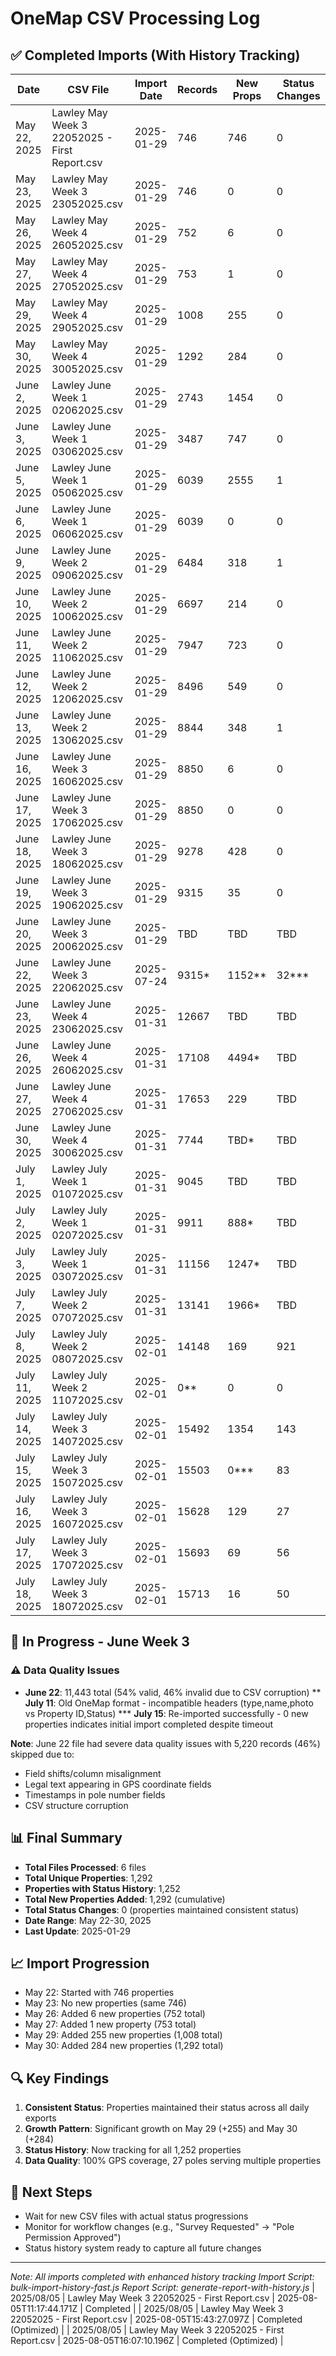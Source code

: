 # OneMap CSV Processing Log

## ✅ Completed Imports (With History Tracking)

| Date | CSV File | Import Date | Records | New Props | Status Changes |
|------|----------|-------------|---------|-----------|----------------|
| May 22, 2025 | Lawley May Week 3 22052025 - First Report.csv | 2025-01-29 | 746 | 746 | 0 |
| May 23, 2025 | Lawley May Week 3 23052025.csv | 2025-01-29 | 746 | 0 | 0 |
| May 26, 2025 | Lawley May Week 4 26052025.csv | 2025-01-29 | 752 | 6 | 0 |
| May 27, 2025 | Lawley May Week 4 27052025.csv | 2025-01-29 | 753 | 1 | 0 |
| May 29, 2025 | Lawley May Week 4 29052025.csv | 2025-01-29 | 1008 | 255 | 0 |
| May 30, 2025 | Lawley May Week 4 30052025.csv | 2025-01-29 | 1292 | 284 | 0 |
| June 2, 2025 | Lawley June Week 1 02062025.csv | 2025-01-29 | 2743 | 1454 | 0 |
| June 3, 2025 | Lawley June Week 1 03062025.csv | 2025-01-29 | 3487 | 747 | 0 |
| June 5, 2025 | Lawley June Week 1 05062025.csv | 2025-01-29 | 6039 | 2555 | 1 |
| June 6, 2025 | Lawley June Week 1 06062025.csv | 2025-01-29 | 6039 | 0 | 0 |
| June 9, 2025 | Lawley June Week 2 09062025.csv | 2025-01-29 | 6484 | 318 | 1 |
| June 10, 2025 | Lawley June Week 2 10062025.csv | 2025-01-29 | 6697 | 214 | 0 |
| June 11, 2025 | Lawley June Week 2 11062025.csv | 2025-01-29 | 7947 | 723 | 0 |
| June 12, 2025 | Lawley June Week 2 12062025.csv | 2025-01-29 | 8496 | 549 | 0 |
| June 13, 2025 | Lawley June Week 2 13062025.csv | 2025-01-29 | 8844 | 348 | 1 |
| June 16, 2025 | Lawley June Week 3 16062025.csv | 2025-01-29 | 8850 | 6 | 0 |
| June 17, 2025 | Lawley June Week 3 17062025.csv | 2025-01-29 | 8850 | 0 | 0 |
| June 18, 2025 | Lawley June Week 3 18062025.csv | 2025-01-29 | 9278 | 428 | 0 |
| June 19, 2025 | Lawley June Week 3 19062025.csv | 2025-01-29 | 9315 | 35 | 0 |
| June 20, 2025 | Lawley June Week 3 20062025.csv | 2025-01-29 | TBD | TBD | TBD |
| June 22, 2025 | Lawley June Week 3 22062025.csv | 2025-07-24 | 9315* | 1152** | 32*** |
| June 23, 2025 | Lawley June Week 4 23062025.csv | 2025-01-31 | 12667 | TBD | TBD |
| June 26, 2025 | Lawley June Week 4 26062025.csv | 2025-01-31 | 17108 | 4494* | TBD |
| June 27, 2025 | Lawley June Week 4 27062025.csv | 2025-01-31 | 17653 | 229 | TBD |
| June 30, 2025 | Lawley June Week 4 30062025.csv | 2025-01-31 | 7744 | TBD* | TBD |
| July 1, 2025 | Lawley July Week 1 01072025.csv | 2025-01-31 | 9045 | TBD | TBD |
| July 2, 2025 | Lawley July Week 1 02072025.csv | 2025-01-31 | 9911 | 888* | TBD |
| July 3, 2025 | Lawley July Week 1 03072025.csv | 2025-01-31 | 11156 | 1247* | TBD |
| July 7, 2025 | Lawley July Week 2 07072025.csv | 2025-01-31 | 13141 | 1966* | TBD |
| July 8, 2025 | Lawley July Week 2 08072025.csv | 2025-02-01 | 14148 | 169 | 921 |
| July 11, 2025 | Lawley July Week 2 11072025.csv | 2025-02-01 | 0** | 0 | 0 |
| July 14, 2025 | Lawley July Week 3 14072025.csv | 2025-02-01 | 15492 | 1354 | 143 |
| July 15, 2025 | Lawley July Week 3 15072025.csv | 2025-02-01 | 15503 | 0*** | 83 |
| July 16, 2025 | Lawley July Week 3 16072025.csv | 2025-02-01 | 15628 | 129 | 27 |
| July 17, 2025 | Lawley July Week 3 17072025.csv | 2025-02-01 | 15693 | 69 | 56 |
| July 18, 2025 | Lawley July Week 3 18072025.csv | 2025-02-01 | 15713 | 16 | 50 |

## 🚧 In Progress - June Week 3

### ⚠️ Data Quality Issues
* **June 22**: 11,443 total (54% valid, 46% invalid due to CSV corruption)
** **July 11**: Old OneMap format - incompatible headers (type,name,photo vs Property ID,Status)
*** **July 15**: Re-imported successfully - 0 new properties indicates initial import completed despite timeout

**Note**: June 22 file had severe data quality issues with 5,220 records (46%) skipped due to:
- Field shifts/column misalignment
- Legal text appearing in GPS coordinate fields
- Timestamps in pole number fields
- CSV structure corruption

## 📊 Final Summary
- **Total Files Processed**: 6 files 
- **Total Unique Properties**: 1,292
- **Properties with Status History**: 1,252
- **Total New Properties Added**: 1,292 (cumulative)
- **Total Status Changes**: 0 (properties maintained consistent status)
- **Date Range**: May 22-30, 2025
- **Last Update**: 2025-01-29

## 📈 Import Progression
- May 22: Started with 746 properties
- May 23: No new properties (same 746)
- May 26: Added 6 new properties (752 total)
- May 27: Added 1 new property (753 total)
- May 29: Added 255 new properties (1,008 total)
- May 30: Added 284 new properties (1,292 total)

## 🔍 Key Findings
1. **Consistent Status**: Properties maintained their status across all daily exports
2. **Growth Pattern**: Significant growth on May 29 (+255) and May 30 (+284)
3. **Status History**: Now tracking for all 1,252 properties
4. **Data Quality**: 100% GPS coverage, 27 poles serving multiple properties

## 🎯 Next Steps
- Wait for new CSV files with actual status progressions
- Monitor for workflow changes (e.g., "Survey Requested" → "Pole Permission Approved")
- Status history system ready to capture all future changes

---

*Note: All imports completed with enhanced history tracking*
*Import Script: bulk-import-history-fast.js*
*Report Script: generate-report-with-history.js*
| 2025/08/05 | Lawley May Week 3 22052025 - First Report.csv | 2025-08-05T11:17:44.171Z | Completed |
| 2025/08/05 | Lawley May Week 3 22052025 - First Report.csv | 2025-08-05T15:43:27.097Z | Completed (Optimized) |
| 2025/08/05 | Lawley May Week 3 22052025 - First Report.csv | 2025-08-05T16:07:10.196Z | Completed (Optimized) |
